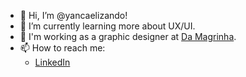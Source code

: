 - 👋 Hi, I’m @yancaelizando!
- 🌱 I’m currently learning more about UX/UI.
- 💞️ I'm working as a graphic designer at [Da Magrinha](https://damagrinha.com.br/).
- 📫 How to reach me:
  - [LinkedIn](https://www.linkedin.com/in/yanca-elizandro-aa1748133/)

<!---
yancaelizando/yancaelizando is a ✨ special ✨ repository because its `README.md` (this file) appears on your GitHub profile.
You can click the Preview link to take a look at your changes.
--->
